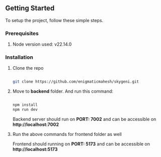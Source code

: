 ## Getting Started

To setup the project, follow these simple steps.

### Prerequisites

1. Node version used: v22.14.0


### Installation

1. Clone the repo

   ```sh

   git clone https://github.com/enigmaticmahesh/skygeni.git

   ```

2. Move to **backend** folder. And run this command:

   ```sh

   npm install
   npm run dev

   ```

   Backend server should run on **PORT: 7002** and can be accessible on **http://localhost:7002**

3. Run the above commands for frontend folder as well

   Frontend should running on **PORT: 5173** and can be accessible on **http://localhost:5173**
   ```
